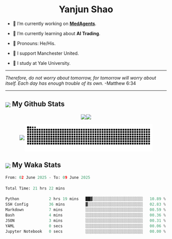 

<h1 align="center">Yanjun Shao</h1>

- 🐒 I’m currently working on **[MedAgents](https://github.com/gersteinlab/MedAgents)**.

- 🦧 I’m currently learning about **AI Trading**.

- 🦍 Pronouns: He/His.

- 👹 I support Manchester United.

- 🐶 I study at Yale University.

---

<i> Therefore, do not worry about tomorrow, for tomorrow will worry about itself. Each day has enough trouble of its own. </i> -Matthew 6:34

---

<h2><img src="https://emojis.slackmojis.com/emojis/images/1579216111/7550/pikachu_wave.gif?1579216111" align="center" width="28" /> My Github Stats</h2>

<p align="center"><img align="center" src = "https://github-readme-stats.vercel.app/api?username=super-dainiu&show_icons=true&count_private=true&theme=tokyonight&hide=issues&line_height=30" width="400px"><img align="center" src = "https://github-readme-streak-stats.herokuapp.com/?user=super-dainiu&theme=tokyonight" width="400px"></p>

<p align="center"><img align="center" width="400px" src="https://github-readme-stats.vercel.app/api/top-langs/?username=super-dainiu&layout=compact&theme=tokyonight&hide=html,tex,jupyter%20notebook"><img align="center" width="400px" src="https://github.com/super-dainiu/super-dainiu/blob/output/github-contribution-grid-snake.svg"></p>

<h2><img src="https://emojis.slackmojis.com/emojis/images/1579216111/7550/pikachu_wave.gif?1579216111" align="center" width="28" /> My Waka Stats</h2>

<!--START_SECTION:waka-->

```python
From: 02 June 2025 - To: 09 June 2025

Total Time: 21 hrs 22 mins

Python             2 hrs 19 mins   ██▓░░░░░░░░░░░░░░░░░░░░░░   10.89 %
SSH Config         36 mins         ▓░░░░░░░░░░░░░░░░░░░░░░░░   02.83 %
Markdown           7 mins          ░░░░░░░░░░░░░░░░░░░░░░░░░   00.59 %
Bash               4 mins          ░░░░░░░░░░░░░░░░░░░░░░░░░   00.36 %
JSON               3 mins          ░░░░░░░░░░░░░░░░░░░░░░░░░   00.31 %
YAML               0 secs          ░░░░░░░░░░░░░░░░░░░░░░░░░   00.06 %
Jupyter Notebook   0 secs          ░░░░░░░░░░░░░░░░░░░░░░░░░   00.00 %
```

<!--END_SECTION:waka-->
